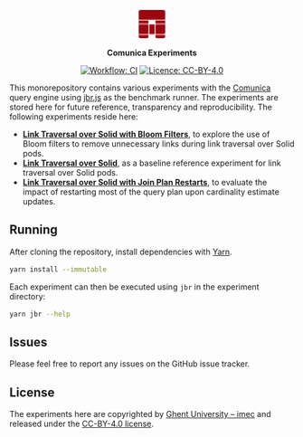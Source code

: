 <p align="center">
  <img alt="Comunica" src=".github/assets/logo.svg" width="50">
</p>

<p align="center">
  <strong>Comunica Experiments</strong>
</p>

<p align="center">
  <a href="https://github.com/surilindur/comunica-experiments/actions/workflows/ci.yml"><img alt="Workflow: CI" src=https://github.com/surilindur/comunica-experiments/actions/workflows/ci.yml/badge.svg?branch=main"></a>
  <a href="https://creativecommons.org/licenses/by/4.0/"><img alt="Licence: CC-BY-4.0" src="https://img.shields.io/badge/License-CC_BY_4.0-white.svg"></a>
</p>

This monorepository contains various experiments
with the [Comunica](https://github.com/comunica/comunica) query engine
using [jbr.js](https://github.com/rubensworks/jbr.js) as the benchmark runner.
The experiments are stored here for future reference, transparency and reproducibility.
The following experiments reside here:

* [**Link Traversal over Solid with Bloom Filters**](experiments/ltqp-solid-bloom-filters/), to explore the use of Bloom filters to remove unnecessary links during link traversal over Solid pods.
* [**Link Traversal over Solid**](experiments/ltqp-solid-default/), as a baseline reference experiment for link traversal over Solid pods.
* [**Link Traversal over Solid with Join Plan Restarts**](experiments/ltqp-solid-join-restart/), to evaluate the impact of restarting most of the query plan upon cardinality estimate updates.

## Running

After cloning the repository, install dependencies with [Yarn](https://github.com/yarnpkg/berry).

```bash
yarn install --immutable
```

Each experiment can then be executed using `jbr` in the experiment directory:

```bash
yarn jbr --help
```

## Issues

Please feel free to report any issues on the GitHub issue tracker.

## License

The experiments here are copyrighted by [Ghent University – imec](http://idlab.ugent.be/)
and released under the [CC-BY-4.0 license](https://creativecommons.org/licenses/by/4.0/).
